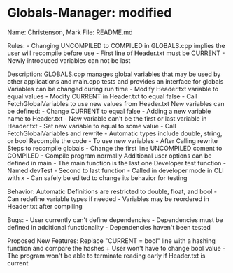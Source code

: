 # Globals-Manager: modified

Name:		Christenson, Mark
File:		README.md

Rules:
    - Changing UNCOMPILED to COMPILED in GLOBALS.cpp implies the user will recompile before use
    - First line of Header.txt must be CURRENT
    - Newly introduced variables can not be last

Description:	GLOBALS.cpp manages global variables that may be used by other applications and 
main.cpp tests and provides an interface for globals
		Variables can be changed during run time
      - Modify Header.txt variable to equal values
      - Modify CURRENT in Header.txt to equal false
      - Call FetchGlobalVariables to use new values from Header.txt
		New variables can be defined:
      - Change CURRENT to equal false
			- Adding a new variable name to Header.txt
			- New variable can't be the first or last variable in Header.txt
			- Set new variable to equal to some value
      - Call FetchGlobalVariables and rewrite
			- Automatic types include double, string, or bool
		Recompile the code
			- To use new variables
      - After Calling rewrite
		Steps to recompile globals
			- Change the first line UNCOMPILED coment to COMPILED
			- Compile program normally
		Additional user options can be defined in main
      - The main function is the last one
    Developer test function
      - Named devTest
      - Second to last function
      - Called in developer mode in CLI with x
      - Can safely be edited to change its behavior for testing
      
Behavior:
    Automatic Definitions are restricted to double, float, and bool
      - Can redefine variable types if needed
      - Variables may be reordered in Header.txt after compiling
      
    
Bugs:
    - User currently can't define dependencies
    - Dependencies must be defined in additional functionality
    - Dependencies haven't been tested

Proposed New Features:
    Replace "CURRENT = bool" line with a hashing function and compare the hashes
    	+ User won't have to change bool value
	- The program won't be able to terminate reading early if Header.txt is current
